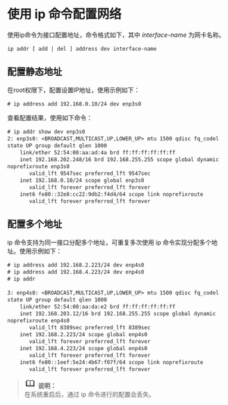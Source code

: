 # 使用 ip 命令配置网络<a name="ZH-CN_TOPIC_0183005791"></a>

使用ip命令为接口配置地址，命令格式如下，其中 _interface-name_ 为网卡名称。

```
ip addr [ add | del ] address dev interface-name
```

## 配置静态地址<a name="zh-cn_topic_0154464459_section114276365431"></a>

在root权限下，配置设置IP地址，使用示例如下：

```
# ip address add 192.168.0.10/24 dev enp3s0
```

查看配置结果，使用如下命令：

```
# ip addr show dev enp3s0
2: enp3s0: <BROADCAST,MULTICAST,UP,LOWER_UP> mtu 1500 qdisc fq_codel state UP group default qlen 1000
    link/ether 52:54:00:aa:ad:4a brd ff:ff:ff:ff:ff:ff
    inet 192.168.202.248/16 brd 192.168.255.255 scope global dynamic noprefixroute enp3s0
       valid_lft 9547sec preferred_lft 9547sec
    inet 192.168.0.10/24 scope global enp3s0
       valid_lft forever preferred_lft forever
    inet6 fe80::32e8:cc22:9db2:f4d4/64 scope link noprefixroute
       valid_lft forever preferred_lft forever
```

## 配置多个地址<a name="zh-cn_topic_0154464459_section174918212430"></a>

ip 命令支持为同一接口分配多个地址，可重复多次使用 ip 命令实现分配多个地址。使用示例如下：

```
# ip address add 192.168.2.223/24 dev enp4s0
# ip address add 192.168.4.223/24 dev enp4s0
# ip addr

3: enp4s0: <BROADCAST,MULTICAST,UP,LOWER_UP> mtu 1500 qdisc fq_codel state UP group default qlen 1000
    link/ether 52:54:00:aa:da:e2 brd ff:ff:ff:ff:ff:ff
    inet 192.168.203.12/16 brd 192.168.255.255 scope global dynamic noprefixroute enp4s0
       valid_lft 8389sec preferred_lft 8389sec
    inet 192.168.2.223/24 scope global enp4s0
       valid_lft forever preferred_lft forever
    inet 192.168.4.223/24 scope global enp4s0
       valid_lft forever preferred_lft forever
    inet6 fe80::1eef:5e24:4b67:f07f/64 scope link noprefixroute
       valid_lft forever preferred_lft forever
```

>![](public_sys-resources/icon-note.gif) **说明：**   
>在系统重启后，通过 ip 命令进行的配置会丢失。  

